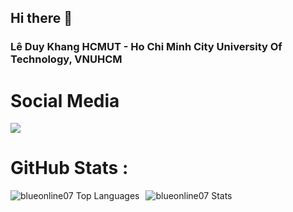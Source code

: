 ## Hi there 👋

<!--
**blueonline07/blueonline07** is a ✨ _special_ ✨ repository because its `README.md` (this file) appears on your GitHub profile.

Here are some ideas to get you started:

- 🔭 I’m currently working on ...
- 🌱 I’m currently learning ...
- 👯 I’m looking to collaborate on ...
- 🤔 I’m looking for help with ...
- 💬 Ask me about ...
- 📫 How to reach me: ...
- 😄 Pronouns: ...
- ⚡ Fun fact: ...
-->


<h3>Lê Duy Khang HCMUT - Ho Chi Minh City University Of Technology, VNUHCM </h3>

# Social Media
<a href="https://www.facebook.com/ldkhang1201" target="_blank" style="{display : inline}">
  <img
    src="https://img.shields.io/badge/Facebook-1877F2?style=for-the-badge&logo=facebook&logoColor=white"
  />
</a>

# GitHub Stats :
<div style="display: flex; gap: 10px; flex-wrap: wrap; align-items: center;" >
  <img src="https://github-readme-stats.vercel.app/api/top-langs?username=blueonline07&show_icons=true&locale=en&layout=compact" alt="blueonline07 Top Languages" />
  
  <img src="https://github-readme-stats.vercel.app/api?username=blueonline07&show_icons=true&locale=en" alt="blueonline07 Stats" />
</div>


